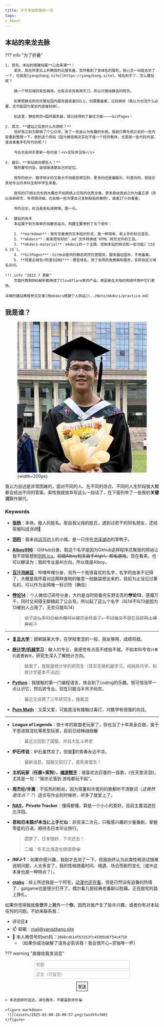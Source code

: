 ```yaml
---
title: 关于本站和我的一切
tags: 
- About
---
```


<script src="https://challenges.cloudflare.com/turnstile/v0/api.js?onload=onloadTurnstileCallback" defer></script>

## 本站的来龙去脉

??? info "为了折叠"

    1. 首先，本站的搭建纯属**心血来潮**！  
        某天，我在阿里云上折腾我的云服务器，突然看到了卖域名的服务，我心念一动就去买了一个，也就是[yangzhang.site](https://yangzhang.site)。域名到手了，怎么建站呢？

        搞一个带后端的有些麻烦，也有点杀鸡焉用牛刀，所以只做纯静态的网页。

        如果把静态网页托管在国内服务器或者OSS上，则需要备案，比较麻烦（我认为也没什么必要，还可能因为某些内容被封掉）。

        到这里，静态网页+国外服务器，我已经得到了最优方案————GitPages！

    2. 其次，**建站之后放什么东西呢？**   
        恰好我之前无聊搞了个公众号，发了一些自认为有趣的东西。我就打算先把之前的一些内容重新整理一下，放到这个网站（因为微信推文实在不是一个好的载体，尤其是一些代码内容，谁会拿着手机写代码呢？）

        今后也会同步更新一些内容！<s>实际并没有</s>

    3. 最后，**本站面向哪些人？**  
        既然要写内容，就得搞清楚自己的定位。

        我写的统计、数学相关的文章水平怕是捉襟见肘，更多的还是偏娱乐、科普向的。很适合其他专业的本科生和中学生来看。 

        我写的IT相关的东西大概也不如网络上已有的优质文章，更多是给我自己作为备忘录（所以会碎碎念，写得很详细，也会搞一些方便自己复制粘贴的案例），或者IT小白看看。

        写的日志，权当是发私域微博，图一乐。

    4.  建站的技术  
        本站属于较为简单的纯静态站点。构建主要用到了五个组件：

        1. **markdown**：我写文章用的文本组织形式，是一种简单、易上手的标记语言。
        2. **mkdocs**：用来把写好的`.md`文件转换成`HTML`网页文件的工具。
        3. **mkdocs-material**：mkdocs的一个主题，控制本站的样式和一些功能(`CSS & JS`)。
        4. **GitPages***：GitHub提供的静态网页托管服务，服务器在国外，不用备案。
        5. **阿里云域名+阿里云DNS***：便宜域名，用了自带的免费解析服务，实现自定义域名访问。

    !!! info "2023.7 更新"
        页面托管和DNS解析都换成了Cloudflare家的产品，原因是在大陆的网络环境中它们更快。

    详细的建站教程参见文章[用mkdocs搭建个人网站](../Note/mkdocs/practice.md)

## 我是谁？

<figure markdown>

![](assets/me.png){width=200px}

</figure>

我认为自述是非常困难的，面对不同的人、在不同的场合、不同的人生阶段我大概都会给出不同的答案。索性我就放弃写这么一段话了，在下面列举了一些我的**关键词**算作替代。

### Keywords

- [**张杨**](../Blog/2023/name.md)：本体。敝人的姓名。取自我父母的姓氏，遇到过若干的同名朋友，还经常被叫成*张扬*🤣
- [**泗阳**](https://zh.wikipedia.org/wiki/%E6%B3%97%E9%98%B3%E5%8E%BF)：我来自[运河](https://zh.wikipedia.org/zh-hans/%E4%BA%AC%E6%9D%AD%E5%A4%A7%E8%BF%90%E6%B2%B3)边上的小城，是一只住在[洪泽湖](https://zh.wikipedia.org/wiki/%E6%B4%AA%E6%B3%BD%E6%B9%96)边的旱鸭子。
- [**AIboy996**](https://github.com/AIboy996)：GitHub分身。取这个名字是因为Github这样程序员聚居的网站让我不禁联想到[996.icu](https://996.icu)。<s>前缀AIboy则来自于AIgirl，知名游戏</s>。现在看来，也可以解读为：我的专业是AI方向，所以我是AIboy。
- [**豆汁泡纳豆**](https://space.bilibili.com/85735334)：哔哩哔哩分身，另外一个我很喜欢的名字，名字的由来不记得了，大概是我怀着对这两种食物的敬意一拍脑袋想出来的，目前为止没见过重名的，可以作为全网唯一标识符（确信）
- [**悖论14**](../assets/images/qrcode.jpg)：个人微信订阅号分身，大约是当时刚看完东野圭吾的**悖论13**，感慨万千，同时又闲得无聊搞起了公众号。所以起了这么个名字（叫14不叫13是因为13被别人占用了，无奈只能叫14）

    > <s>说了这么多ID已经大概可以被完全开盒了，不过谁又不是在互联网上裸奔呢？</s>

<hr>

- [**复旦大学**](../Note/Fudan/index.md)：邯郸路某大学，在学校里混的一般，朋友够用，成绩将就。
- [**统计学/机器学习**](../Statistics/index.md)：敝人的专业，我感觉有点高不成低不就。不如本科专攻`计算机`或者`数学`，研究生深入了解统计方向。

    > 破案了，我就是统计学的研究生（其实在做机器学习，纯纯炼丹学，和统计学基本不沾边）

- [**Python**](../Python/index.md)：我接触的第一门编程语言，体会到了coding的乐趣。很可惜没早一点认识它，然后转专业。现在只能当半吊子码农。

    > 最近又续费了三年研究生，接着混

- [**Pure Math**](../SomeMath/index.md)：又菜又爱，可能是没有接触过毒打，对数学有很强的向往。

<hr>

- **League of Legends**：快十年的联盟老玩家了，但也当了十年真金白银，属于不思进取混吃等死型玩家，目前已经<s>转战日服</s>

    > 最近又回到了国服，并且大乱斗养老

- **炉石传说**：炉石虽然凉了，但是👴的青春永远不凉。

    > 最新消息，国服又回归了，是死者復生！

- **主机玩家（任豚+索狗）、[魂游糕手](../Note/Gaming/bloodborne.md)**：很喜欢古巨基的一首歌，《任天堂流泪》，尤其是一句：“我亦沦落到 游戏都玩不起”。
- **周杰伦/许嵩**：不狂热的粉丝，因为周董和许嵩的的歌都听不清歌词（*这竟然是优点？？*）适合写作业的时候听，听多了就爱上了。
- **[NAS](../Note/NAS/index.md)，Private Tracker**：懂得都懂，算是一个小小的爱好。目前主要混迹在北洋园。
- **君和日本語が本当に上手だね**：非资深二次元，只看感兴趣的少量番剧，掌握零星的日语，期待去日本毕业旅行。

    > 圆梦了，日本很好、下次还去！
    >
    > 二编：冬天北海道也很值得😭

- **INFJ-T**：如果你感兴趣，我刚才去测了一下。但我始终认为此类性格测试很难说明问题，人太多变了，我的性格随着时间、境遇、场合而剧烈变化（或许这本身也是一种特点？）。

- [**otaku**](./hobby.md)：综上所述我是一个阿宅，[动漫也还在看](https://bangumi.tv/anime/list/759154/do)，但是已然没有追番的热情了，galgame也是很少打开了。偶尔看几部经典老番聊以慰藉。正在脱宅的路上挣扎。

如果你觉得我就像**世**界上**另**外一个**你**，因而对我产生了些许兴趣，或者你有对本站任何的问题。不妨来联系我：

- 评论区⬇️
- 📫 邮箱：[mail@yangzhang.site](mailto:mail@yangzhang.site)
- 💬 本人微信号的`md5`码：`2868c4b14f63153fc45995d6f54c4750`
    - （如果你成功破解了请务必告诉我！我会很开心~赏咖啡一杯）

<!-- hint：我的微信号是纯小写英文字母构成的哦 -->

??? warning "直接给我发消息"
    <div align="center">
        <form action="https://bark.yangz.site" method="get" target="_blank">
            <input type="text" name="title" placeholder="标题" style="border: 1px solid #ccc; padding: 5px; margin: 5px; display: block; width: 300px;">
            <input type="text" name="body" placeholder="正文（可留空）" style="border: 1px solid #ccc; padding: 5px; margin: 5px; display: block; width: 300px;">
            <div class="cf-turnstile" data-sitekey="0x4AAAAAAA420QdUWVuMyAvd"></div>
            <button type="submit" style="border: 1px solid #000000; padding: 5px; margin: 5px;">发送</button>
        </form>
    </div>

    > 本消息即时送达，请勿轰炸，不要逼我求你😭
    
    <figure markdown>
     ![](assets/2025-01-08-18-00-57.png){width=300}
    </figure>
    